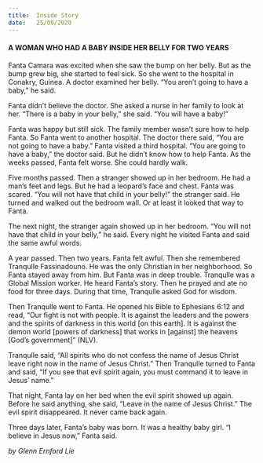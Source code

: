 ```yaml
---
title:  Inside Story
date:   25/09/2020
---
```


#### A WOMAN WHO HAD A BABY INSIDE HER BELLY FOR TWO YEARS

Fanta Camara was excited when she saw the bump on her belly. But as the bump grew big, she started to feel sick. So she went to the hospital in Conakry, Guinea. A doctor examined her belly. “You aren’t going to have a baby,” he said.

Fanta didn’t believe the doctor. She asked a nurse in her family to look at her. “There is a baby in your belly,” she said. “You will have a baby!”

Fanta was happy but still sick. The family member wasn’t sure how to help Fanta. So Fanta went to another hospital. The doctor there said, “You are not going to have a baby.” Fanta visited a third hospital. “You are going to have a baby,” the doctor said. But he didn’t know how to help Fanta. As the weeks passed, Fanta felt worse. She could hardly walk.

Five months passed. Then a stranger showed up in her bedroom. He had a man’s feet and legs. But he had a leopard’s face and chest. Fanta was scared. “You will not have that child in your belly!” the stranger said. He turned and walked out the bedroom wall. Or at least it looked that way to Fanta.

The next night, the stranger again showed up in her bedroom. “You will not have that child in your belly,” he said. Every night he visited Fanta and said the same awful words.

A year passed. Then two years. Fanta felt awful. Then she remembered Tranqulle Fassinadouno. He was the only Christian in her neighborhood. So Fanta stayed away from him. But Fanta was in deep trouble. Tranqulle was a Global Mission worker. He heard Fanta’s story. Then he prayed and ate no food for three days. During that time, Tranqulle asked God for wisdom.

Then Tranqulle went to Fanta. He opened his Bible to Ephesians 6:12 and read, “Our fight is not with people. It is against the leaders and the powers and the spirits of darkness in this world [on this earth]. It is against the demon world [powers of darkness] that works in [against] the heavens [God’s government]” (NLV).

Tranqulle said, “All spirits who do not confess the name of Jesus Christ leave right now in the name of Jesus Christ.” Then Tranqulle turned to Fanta and said, “If you see that evil spirit again, you must command it to leave in Jesus’ name.”

That night, Fanta lay on her bed when the evil spirit showed up again. Before he said anything, she said, “Leave in the name of Jesus Christ.” The evil spirit disappeared. It never came back again.

Three days later, Fanta’s baby was born. It was a healthy baby girl. “I believe in Jesus now,” Fanta said.

_by Glenn Ernford Lie_
